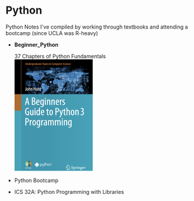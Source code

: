 # Python

Python Notes I've compiled by working through textbooks and attending a bootcamp (since UCLA was R-heavy)

* <b>Beginner_Python</b> <p>
  37 Chapters of Python Fundamentals <br>
  <img src="https://github.com/spesavento/Python/blob/master/Beginner_Python/ABeginnersGuideToPython3.png" width="210" height="300">

* Python Bootcamp 
* ICS 32A: Python Programming with Libraries
